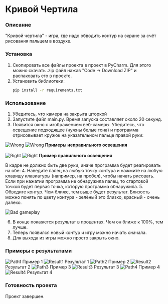 # Кривой Чертила

### Описание

"Кривой чертила" - игра, где надо обводить контур на экране за счёт рисования пальцем в воздухе.

### Установка

1. Скопировать все файлы проекта в проект в PyCharm. Для этого можно скачать .zip файл нажав "Code -> Download ZIP" и
   распаковать его в проекте.
2. Установить библиотеки:
   ```bash
   pip install -r requirements.txt
   ```

### Использование

1. Убедитесь, что камера на закрыта шторкой
2. Запустите файл main.py. Время запуска составляет около 20 секунд.
3. Появится окно с изображением веб-камеры. Убедитесь, что освещение подходящее (нужны белые тона) и программа
   отрисовывает кружок на указательном пальце правой руки:

![Wrong](resources/tests/test_blue_lightning.jpg)
![Wrong](resources/tests/test_dim_lightning.jpg)
**Примеры неправильного освещения**<br><br>
![Right](resources/tests/test_bright_lightning1.jpg)
![Right](resources/tests/test_bright_lightning2.jpg)
**Пример правильного освещения**

В кадре не должно быть две руки, иначе программа будет реагировать на обе:
4. Наведите палец на любую точку контура и нажмите на любую клавишу клавиатуры (например, на пробел), чтобы начать
   рисовать. Если при нажатии программа не обнаружила палец, то стартовой точкой будет первая точка, которую программа
   обнаружила.
5. Обведите контур. Чем ближе, тем выше будет результат. Близость можно понять по цвету контура - зелёный это близко,
   красный - очень далеко.

![Bad gameplay](resources/tests/test_contour_color_showcase_screenshot.jpg)

6. В конце покажется результат в процентах. Чем он ближе к 100%, тем лучше.
7. Теперь появился новый контур и игру можно начать сначала.
8. Для выхода из игры можно просто закрыть окно.

### Примеры с результатами

![Path1](resources/tests/test_gameplay1.jpg)
Пример 1
![Result1](resources/tests/test_result1.jpg)
Результат 1
![Path2](resources/tests/test_gameplay2.jpg)
Пример 2
![Result2](resources/tests/test_result2.jpg)
Результат 2
![Path3](resources/tests/test_gameplay3.jpg)
Пример 3
![Result3](resources/tests/test_result3.jpg)
Результат 3
![Path4](resources/tests/test_gameplay4.jpg)
Пример 4
![Result4](resources/tests/test_result4.jpg)
Результат 4
### Готовность проекта

Проект завершен. 

